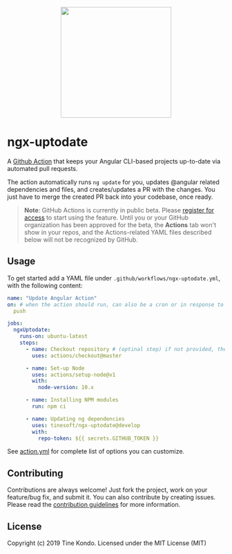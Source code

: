 
<p align="center">
  <img height="256px" width="256px" style="text-align: center;" src="https://cdn.jsdelivr.net/gh/tinesoft/ngx-uptodate@develop/logo.svg">
</p>

# ngx-uptodate

A [Github Action](https://github.com/features/actions) that keeps your Angular CLI-based projects up-to-date via automated pull requests.

The action automatically runs `ng update` for you, updates @angular related dependencies and files, and creates/updates a PR with the changes.
You just have to merge the created PR back into your codebase, once ready.

> **Note**: GitHub Actions is currently in public beta. Please [register for
> access](https://github.com/features/actions) to start using the feature. Until you or your
> GitHub organization has been approved for the beta, the **Actions** tab won't show in
> your repos, and the Actions-related YAML files described below will not be recognized by
> GitHub.

## Usage

To get started add a YAML file under `.github/workflows/ngx-uptodate.yml`, with the following content:

``` yaml
name: "Update Angular Action"
on: # when the action should run, can also be a cron or in response to external events. see https://git.io/JeBz1
  push

jobs:
  ngxUptodate:
    runs-on: ubuntu-latest
    steps:
      - name: Checkout repository # (optinal step) if not provided, the action will automatically perfom the checkout
        uses: actions/checkout@master

      - name: Set-up Node
        uses: actions/setup-node@v1
        with:
          node-version: 10.x

      - name: Installing NPM modules
        run: npm ci

      - name: Updating ng dependencies
        uses: tinesoft/ngx-uptodate@develop
        with:
          repo-token: ${{ secrets.GITHUB_TOKEN }}

```

See [action.yml](action.yml) for complete list of options you can customize.

## Contributing

Contributions are always welcome! Just fork the project, work on your feature/bug fix, and submit it.
You can also contribute by creating issues. Please read the [contribution guidelines](.github/CONTRIBUTING.md) for more information.

## License

Copyright (c) 2019 Tine Kondo. Licensed under the MIT License (MIT)
